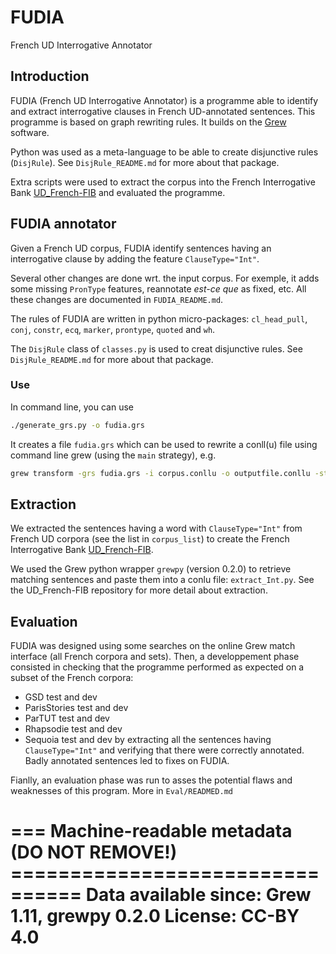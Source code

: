 # FUDIA

French UD Interrogative Annotator

## Introduction

FUDIA (French UD Interrogative Annotator) is a programme able to identify and extract interrogative clauses in French UD-annotated sentences. This programme is based on graph rewriting rules. It builds on the [Grew](https://grew.fr/) software.

Python was used as a meta-language to be able to create disjunctive rules (`DisjRule`). See `DisjRule_README.md` for more about that package.

Extra scripts were used to extract the corpus into the French Interrogative Bank [UD_French-FIB](https://github.com/Valentin-D-Richard/UD_French-FIB) and evaluated the programme.


## FUDIA annotator

Given a French UD corpus, FUDIA identify sentences having an interrogative clause by adding the feature `ClauseType="Int"`.

Several other changes are done wrt. the input corpus. For exemple, it adds some missing `PronType` features, reannotate *est-ce que* as fixed, etc. All these changes are documented in `FUDIA_README.md`.

The rules of FUDIA are written in python micro-packages: `cl_head_pull`, `conj`, `constr`, `ecq`, `marker`, `prontype`, `quoted` and `wh`.

The `DisjRule` class of `classes.py`  is used to creat disjunctive rules. See `DisjRule_README.md` for more about that package.

### Use

In command line, you can use

```bash
./generate_grs.py -o fudia.grs
```

It creates a file `fudia.grs` which can be used to rewrite a conll(u) file using command line grew (using the `main` strategy), e.g.

```bash
grew transform -grs fudia.grs -i corpus.conllu -o outputfile.conllu -strat "main"
```

## Extraction

We extracted the sentences having a word with `ClauseType="Int"` from French UD corpora (see the list in `corpus_list`) to create the French Interrogative Bank [UD_French-FIB](https://github.com/Valentin-D-Richard/UD_French-FIB).

We used the Grew python wrapper `grewpy` (version 0.2.0) to retrieve matching sentences and paste them into a conlu file: `extract_Int.py`. See the UD_French-FIB repository for more detail about extraction.

## Evaluation

FUDIA was designed using some searches on the online Grew match interface (all French corpora and sets). Then, a developpement phase consisted in checking that the programme performed as expected on a subset of the French corpora:
 * GSD test and dev
 * ParisStories test and dev
 * ParTUT test and dev
 * Rhapsodie test and dev
 * Sequoia test and dev
by extracting all the sentences having `ClauseType="Int"` and verifying that there were correctly annotated. Badly annotated sentences led to fixes on FUDIA.

Fianlly, an evaluation phase was run to asses the potential flaws and weaknesses of this program. More in `Eval/READMED.md`

=== Machine-readable metadata (DO NOT REMOVE!) ================================
Data available since: Grew 1.11, grewpy 0.2.0
License: CC-BY 4.0
===============================================================================